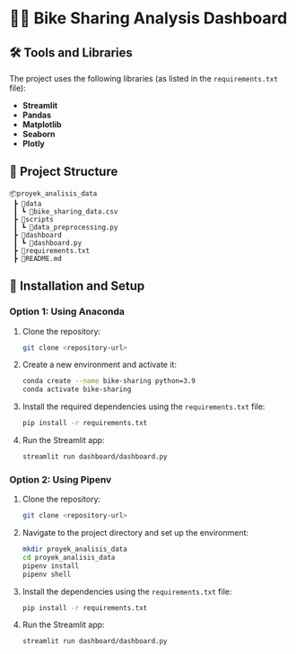 
# 🚴‍♂️ Bike Sharing Analysis Dashboard


## 🛠️ Tools and Libraries
The project uses the following libraries (as listed in the `requirements.txt` file):
- **Streamlit**
- **Pandas**
- **Matplotlib**
- **Seaborn**
- **Plotly**

## 📂 Project Structure
```
📦proyek_analisis_data
 ┣ 📂data
 ┃ ┗ 📄bike_sharing_data.csv
 ┣ 📂scripts
 ┃ ┗ 📄data_preprocessing.py
 ┣ 📂dashboard
 ┃ ┗ 📄dashboard.py
 ┣ 📄requirements.txt
 ┣ 📄README.md
```

## 🚀 Installation and Setup

### Option 1: Using Anaconda
1. Clone the repository:
    ```bash
    git clone <repository-url>
    ```
2. Create a new environment and activate it:
    ```bash
    conda create --name bike-sharing python=3.9
    conda activate bike-sharing
    ```
3. Install the required dependencies using the `requirements.txt` file:
    ```bash
    pip install -r requirements.txt
    ```
4. Run the Streamlit app:
    ```bash
    streamlit run dashboard/dashboard.py
    ```

### Option 2: Using Pipenv
1. Clone the repository:
    ```bash
    git clone <repository-url>
    ```
2. Navigate to the project directory and set up the environment:
    ```bash
    mkdir proyek_analisis_data
    cd proyek_analisis_data
    pipenv install
    pipenv shell
    ```
3. Install the dependencies using the `requirements.txt` file:
    ```bash
    pip install -r requirements.txt
    ```
4. Run the Streamlit app:
    ```bash
    streamlit run dashboard/dashboard.py
    ```
